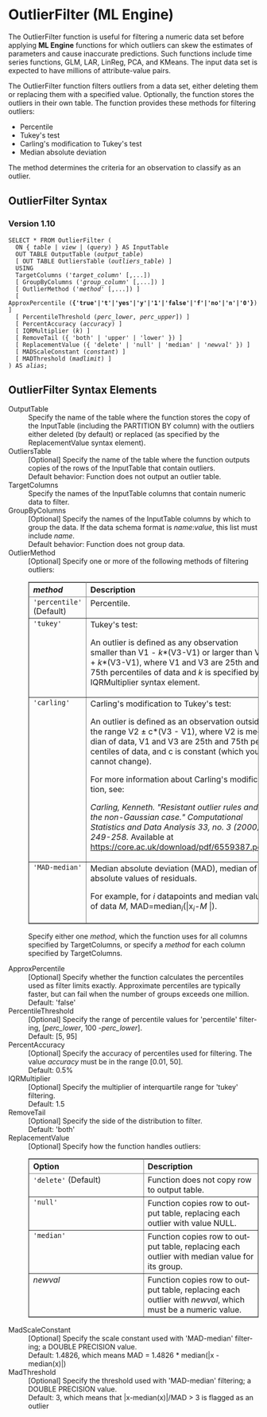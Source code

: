 <div class="nested0" aria-labelledby="ariaid-title1" topicindex="1" topicid="mte1507833902686" id="mte1507833902686"><h1 class="title topictitle1" id="ariaid-title1">OutlierFilter (ML Engine)</h1><div class="body conbody">
<p class="p">The OutlierFilter function is useful for filtering a numeric data set before applying <span><b>ML Engine</b></span> functions for which outliers can skew the estimates of parameters and cause inaccurate predictions. Such functions include time series functions, GLM, LAR, LinReg, PCA, and KMeans. The input data set is expected to have millions of attribute-value pairs.</p><div class="p">The OutlierFilter function filters outliers from a data set, either deleting them or replacing them with a specified value. Optionally, the function stores the outliers in their own table. The function provides these methods for filtering outliers:
<ul class="ul" id="mte1507833902686__ul_kbg_dqq_yx">
<li class="li">Percentile</li>
<li class="li">Tukey's test</li>
<li class="li">Carling's modification to Tukey's test</li>
<li class="li">Median absolute deviation</li></ul></div>
<p class="p">The method determines the criteria for an observation to classify as an outlier.</p></div><div class="topic reference nested1" aria-labelledby="ariaid-title2" topicindex="2" topicid="vxm1507833934995" xml:lang="en-us" lang="en-us" id="vxm1507833934995">
<h2 class="title topictitle2" id="ariaid-title2">OutlierFilter Syntax</h2><div class="body refbody"><div class="section" id="vxm1507833934995__section_N1000E_N1000C_N10001">
<h3 class="title sectiontitle">Version <span>1.10</span></h3><pre class="pre codeblock" xml:space="preserve"><code>SELECT * FROM OutlierFilter (
  <span>ON { <var class="keyword varname">table</var> | <var class="keyword varname">view</var> | (<var class="keyword varname">query</var>) }</span> AS InputTable
  OUT TABLE OutputTable (<var class="keyword varname">output_table</var>)
  [ OUT TABLE OutliersTable (<var class="keyword varname">outliers_table</var>) ]
  USING
  TargetColumns ('<var class="keyword varname">target_column</var>' [,...])
  [ GroupByColumns ('<var class="keyword varname">group_column</var>' [,...]) ]
  [ OutlierMethod ('<var class="keyword varname">method</var>' [,...]) ]
  [ ApproxPercentile (<span><b>{'true'|'t'|'yes'|'y'|'1'|'false'|'f'|'no'|'n'|'0'}</b></span>) ]
  [ PercentileThreshold (<var class="keyword varname">perc_lower</var>, <var class="keyword varname">perc_upper</var>]) ]
  [ PercentAccuracy (<var class="keyword varname">accuracy</var>) ]
  [ IQRMultiplier (<var class="keyword varname">k</var>) ]
  [ RemoveTail ({ 'both' | 'upper' | 'lower' }) ]
  [ ReplacementValue ({ 'delete' | 'null' | 'median' | '<var class="keyword varname">newval</var>' }) ]
  [ MADScaleConstant (<var class="keyword varname">constant</var>) ]
  [ MADThreshold (<var class="keyword varname">madlimit</var>) ]
) AS <var class="keyword varname">alias</var>;</code></pre></div></div></div><div class="topic reference nested1" aria-labelledby="ariaid-title3" topicindex="3" topicid="kpp1507833939682" xml:lang="en-us" lang="en-us" id="kpp1507833939682">
<h2 class="title topictitle2" id="ariaid-title3">OutlierFilter Syntax Elements</h2><div class="body refbody"><div class="section" id="kpp1507833939682__section_N10011_N1000E_N10001"><dl class="dl parml"><dt class="dt pt dlterm">OutputTable</dt><dd class="dd pd">Specify the name of the table where the function stores the copy of the InputTable (including the PARTITION BY column) with the outliers either deleted (by default) or replaced (as specified by the ReplacementValue syntax element).</dd><dt class="dt pt dlterm">OutliersTable</dt><dd class="dd pd">[Optional] Specify the name of the table where the function outputs copies of the rows of the InputTable that contain outliers.</dd><dd class="dd pd ddexpand">Default behavior: Function does not output an outlier table.</dd><dt class="dt pt dlterm">TargetColumns</dt><dd class="dd pd">Specify the names of the InputTable columns that contain numeric data to filter.</dd><dt class="dt pt dlterm">GroupByColumns</dt><dd class="dd pd">[Optional] Specify the names of the InputTable columns by which to group the data. If the data schema format is <var class="keyword varname">name</var>:<var class="keyword varname">value</var>, this list must include <var class="keyword varname">name</var>.</dd><dd class="dd pd ddexpand">Default behavior: Function does not group data.</dd><dt class="dt pt dlterm">OutlierMethod</dt><dd class="dd pd">[Optional] Specify one or more of the following methods of filtering outliers:
<div class="tablenoborder"><table cellpadding="4" cellspacing="0" summary="" id="kpp1507833939682__table_m2g_nxz_fdb" class="table" frame="border" border="1" rules="all"><div class="caption"></div><colgroup span="1"><col style="width:25%" span="1"></col><col style="width:75%" span="1"></col></colgroup><thead class="thead" style="text-align:left;"><tr class="row"><th class="entry cellrowborder" style="vertical-align:top;" id="d98414e192" rowspan="1" colspan="1"><var class="keyword varname">method</var></th><th class="entry cellrowborder" style="vertical-align:top;" id="d98414e195" rowspan="1" colspan="1">Description</th></tr></thead><tbody class="tbody"><tr class="row"><td class="entry cellrowborder" style="vertical-align:top;" headers="d98414e192" rowspan="1" colspan="1"><code class="ph codeph">'percentile'</code> (Default)</td><td class="entry cellrowborder" style="vertical-align:top;" headers="d98414e195" rowspan="1" colspan="1">Percentile.</td></tr><tr class="row"><td class="entry cellrowborder" style="vertical-align:top;" headers="d98414e192" rowspan="1" colspan="1"><code class="ph codeph">'tukey'</code></td><td class="entry cellrowborder" style="vertical-align:top;" headers="d98414e195" rowspan="1" colspan="1">Tukey's test:
<p class="p">An outlier is defined as any observation smaller than V1 - <var class="keyword varname">k</var>*(V3-V1) or larger than V3 + <var class="keyword varname">k</var>*(V3-V1), where V1 and V3 are 25th and 75th percentiles of data and <var class="keyword varname">k</var> is specified by IQRMultiplier syntax element.</p></td></tr><tr class="row"><td class="entry cellrowborder" style="vertical-align:top;" headers="d98414e192" rowspan="1" colspan="1"><code class="ph codeph">'carling'</code></td><td class="entry cellrowborder" style="vertical-align:top;" headers="d98414e195" rowspan="1" colspan="1">Carling's modification to Tukey's test:
<p class="p">An outlier is defined as an observation outside the range V2 ± c*(V3 - V1), where V2 is median of data, V1 and V3 are 25th and 75th percentiles of data, and c is constant (which you cannot change).</p>
<p class="p">For more information about Carling's modification, see:</p>
<p class="p"><cite class="cite">Carling, Kenneth. "Resistant outlier rules and the non-Gaussian case." Computational Statistics and Data Analysis 33, no. 3 (2000): 249-258.</cite> Available at <a class="xref" href="https://core.ac.uk/download/pdf/6559387.pdf" target="_blank" title="" shape="rect">https://core.ac.uk/download/pdf/6559387.pdf</a>.</p></td></tr><tr class="row"><td class="entry cellrowborder" style="vertical-align:top;" headers="d98414e192" rowspan="1" colspan="1"><code class="ph codeph">'MAD-median'</code></td><td class="entry cellrowborder" style="vertical-align:top;" headers="d98414e195" rowspan="1" colspan="1">Median absolute deviation (MAD), median of absolute values of residuals.
<p class="p"> For example, for <var class="keyword varname">i</var> datapoints and median value of data <var class="keyword varname">M</var>, MAD=median<span><sub><var class="keyword varname">i</var></sub></span>(|x<span><sub><var class="keyword varname">i</var></sub></span>-<var class="keyword varname">M</var> |).</p></td></tr></tbody></table></div>
<p class="p">Specify either one <var class="keyword varname">method</var>, which the function uses for all columns specified by TargetColumns, or specify a <var class="keyword varname">method</var> for each column specified by TargetColumns.</p></dd></dl><dl class="dl parml"><dt class="dt pt dlterm">ApproxPercentile</dt><dd class="dd pd">[Optional] Specify whether the function calculates the percentiles used as filter limits exactly. Approximate percentiles are typically faster, but can fail when the number of groups exceeds one million.</dd><dd class="dd pd ddexpand">Default: 'false'</dd><dt class="dt pt dlterm">PercentileThreshold</dt><dd class="dd pd">[Optional] Specify the range of percentile values for 'percentile' filtering, [<var class="keyword varname">perc_lower</var>, 100 -<var class="keyword varname">perc_lower</var>].</dd><dd class="dd pd ddexpand">Default: [5, 95]</dd><dt class="dt pt dlterm">PercentAccuracy</dt><dd class="dd pd">[Optional] Specify the accuracy of percentiles used for filtering. The value <var class="keyword varname">accuracy</var> must be in the range [0.01, 50].</dd><dd class="dd pd ddexpand">Default: 0.5%</dd><dt class="dt pt dlterm">IQRMultiplier</dt><dd class="dd pd">[Optional] Specify the multiplier of interquartile range for 'tukey' filtering.</dd><dd class="dd pd ddexpand">Default: 1.5</dd><dt class="dt pt dlterm">RemoveTail</dt><dd class="dd pd">[Optional] Specify the side of the distribution to filter.</dd><dd class="dd pd ddexpand">Default: 'both'</dd><dt class="dt pt dlterm">ReplacementValue</dt><dd class="dd pd">[Optional] Specify how the function handles outliers:
<div class="tablenoborder"><table cellpadding="4" cellspacing="0" summary="" id="kpp1507833939682__table_dgf_1zz_fdb" class="table" frame="border" border="1" rules="all"><div class="caption"></div><colgroup span="1"><col style="width:50%" span="1"></col><col style="width:50%" span="1"></col></colgroup><thead class="thead" style="text-align:left;"><tr class="row"><th class="entry cellrowborder" style="vertical-align:top;" id="d98414e329" rowspan="1" colspan="1">Option</th><th class="entry cellrowborder" style="vertical-align:top;" id="d98414e331" rowspan="1" colspan="1">Description</th></tr></thead><tbody class="tbody"><tr class="row"><td class="entry cellrowborder" style="vertical-align:top;" headers="d98414e329" rowspan="1" colspan="1"><code class="ph codeph">'delete'</code> (Default)</td><td class="entry cellrowborder" style="vertical-align:top;" headers="d98414e331" rowspan="1" colspan="1">Function does not copy row to output table.</td></tr><tr class="row"><td class="entry cellrowborder" style="vertical-align:top;" headers="d98414e329" rowspan="1" colspan="1"><code class="ph codeph">'null'</code></td><td class="entry cellrowborder" style="vertical-align:top;" headers="d98414e331" rowspan="1" colspan="1">Function copies row to output table, replacing each outlier with value NULL.</td></tr><tr class="row"><td class="entry cellrowborder" style="vertical-align:top;" headers="d98414e329" rowspan="1" colspan="1"><code class="ph codeph">'median'</code></td><td class="entry cellrowborder" style="vertical-align:top;" headers="d98414e331" rowspan="1" colspan="1">Function copies row to output table, replacing each outlier with median value for its group.</td></tr><tr class="row"><td class="entry cellrowborder" style="vertical-align:top;" headers="d98414e329" rowspan="1" colspan="1"><var class="keyword varname">newval</var></td><td class="entry cellrowborder" style="vertical-align:top;" headers="d98414e331" rowspan="1" colspan="1">Function copies row to output table, replacing each outlier with <var class="keyword varname">newval</var>, which must be a numeric value.</td></tr></tbody></table></div></dd><dt class="dt pt dlterm">MadScaleConstant</dt><dd class="dd pd">[Optional] Specify the scale constant used with 'MAD-median' filtering; a DOUBLE PRECISION value.</dd><dd class="dd pd ddexpand">Default: 1.4826, which means MAD = 1.4826 * median(|x - median(x)|)</dd><dt class="dt pt dlterm">MadThreshold</dt><dd class="dd pd">[Optional] Specify the threshold used with 'MAD-median' filtering; a DOUBLE PRECISION value.</dd><dd class="dd pd ddexpand">Default: 3, which means that |x-median(x)|/MAD > 3 is flagged as an outlier</dd></dl></div></div></div></div>
